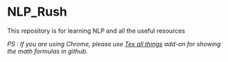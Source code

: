 # NLP_Rush

This repository is for learning NLP and all the useful resources

*PS : If you are using Chrome, please use [Tex all things](https://chrome.google.com/webstore/detail/tex-all-the-things/cbimabofgmfdkicghcadidpemeenbffn?utm_source=chrome-ntp-icon) add-on for showing the math formulas in github.*
